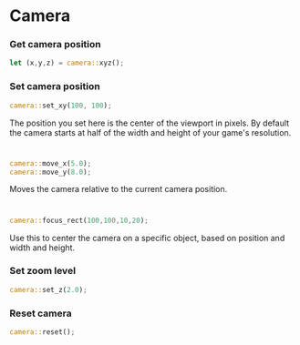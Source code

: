 # Camera

### Get camera position

```rust
let (x,y,z) = camera::xyz();
```

### Set camera position

```rust title="turbo::canvas"
camera::set_xy(100, 100);
```

The position you set here is the center of the viewport in pixels. By default the camera starts at half of the width and height of your game's resolution.

#
```rust title="turbo::canvas"
camera::move_x(5.0);
camera::move_y(8.0);
```
Moves the camera relative to the current camera position.

#
```rust title="turbo::canvas"
camera::focus_rect(100,100,10,20);
```

Use this to center the camera on a specific object, based on position and width and height.

### Set zoom level

```rust
camera::set_z(2.0);
```

### Reset camera

```rust title="turbo::canvas"
camera::reset();
```
